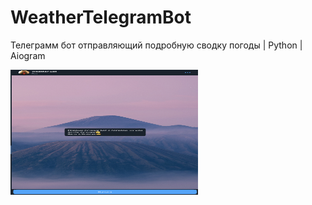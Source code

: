 # WeatherTelegramBot
Телеграмм бот отправляющий подробную сводку погоды | Python | Aiogram


<img src="Ref/start.png" alt="Описание изображения" width="300" height="200">

